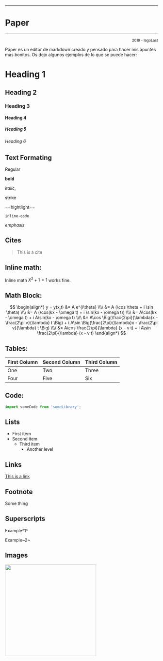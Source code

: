 ___


# Paper


---

<small style="display:block; text-align: right;"> 2019 - IagoLast </small>



Paper es un editor de markdown creado y pensado para hacer mis apuntes mas bonitos.
Os dejo algunos ejemplos de lo que se puede hacer:



# Heading 1

## Heading 2

### Heading 3

#### Heading 4

##### Heading 5

###### Heading 6



## Text Formating

Regular

**bold**

*italic*,

~~strike~~

==hightlight==

`inline-code`

*emphasis*

<!--comment-->

## Cites

>This is a cite

## Inline math:

Inline math  $X^2 + 1 = 1$ works fine.

## Math Block:

$$
\begin{align*}
y = y(x,t) &= A e^{i\theta} \\\\
&= A (\cos \theta + i \sin \theta) \\\\
&= A (\cos(kx - \omega t) + i \sin(kx - \omega t)) \\\\
&= A\cos(kx - \omega t) + i A\sin(kx - \omega t)  \\\\
&= A\cos \Big(\frac{2\pi}{\lambda}x - \frac{2\pi v}{\lambda} t \Big) + i A\sin \Big(\frac{2\pi}{\lambda}x - \frac{2\pi v}{\lambda} t \Big)  \\\\
&= A\cos \frac{2\pi}{\lambda} (x - v t) + i A\sin \frac{2\pi}{\lambda} (x - v t)
\end{align*}
$$

## Tables:

| First Column | Second Column | Third Column |
| ------------ | ------------- | ------------ |
| One          | Two           | Three        |
| Four         | Five          | Six          |

## Code:

```js
import someCode from 'someLibrary';
```



## Lists

- First item
- Second item
  - Third item
    - Another level

## Links

[This is a link](www.google.com)

## Footnote

Some thing 

## Superscripts

Example^1^

Example~2~

## Images

<img height="300px" src="https://image.freepik.com/vector-gratis/garabatos-ciencia_23-2147501583.jpg"/>